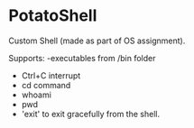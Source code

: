 # PotatoShell
Custom Shell (made as part of OS assignment). 

Supports:
-executables from /bin folder
- Ctrl+C interrupt
- cd command
- whoami
- pwd
- 'exit' to exit gracefully from the shell.

